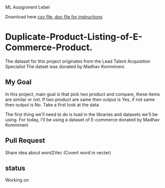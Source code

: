 ML Assignment Lebel

Download here [ csv file, doc file for instructions](https://drive.google.com/open?id=15y_yrDYPa0NH6HWbe5x7gp6t2vRpEWtZ)

# Duplicate-Product-Listing-of-E-Commerce-Product.
The dataset for this project originates from the Lead Talent Acquisition Specialist The datset was donated by Madhav Kommineni.

## My Goal
In this project, main goal is that pick two product and compare, these items are similar or not. If two product are same then output is Yes, if not same then output is No.
Take a first look at the data

The first thing we'll need to do is load in the libraries and datasets we'll be using. For today, I'll be using a dataset of E-commerce donated by Madhav Kommineni

## Pull Request

Share idea about word2Vec (Covert word in vecter)

## status
Working on
